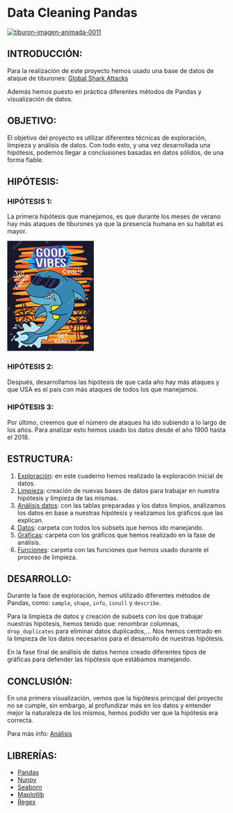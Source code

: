 # Data Cleaning Pandas

<a href="https://www.gifsanimados.org/cat-tiburones-516.htm"><img src="https://www.gifsanimados.org/data/media/516/tiburon-imagen-animada-0011.gif" border="0" alt="tiburon-imagen-animada-0011" /></a>


## INTRODUCCIÓN:
Para la realización de este proyecto hemos usado una base de datos de ataque de tiburones:
[Global Shark Attacks](https://www.kaggle.com/teajay/global-shark-attacks) 

Además hemos puesto en práctica diferentes métodos de Pandas y visualización de datos.
     

## OBJETIVO:
El objetivo del proyecto es utilizar diferentes técnicas de exploración, limpieza y análisis de datos. Con todo esto, y una vez desarrollada una hipótesis, podemos llegar a conclusiones basadas en datos sólidos, de una forma fiable.


## HIPÓTESIS:
### HIPÓTESIS 1:
La primera hipótesis que manejamos, es que durante los meses de verano hay más ataques de tiburones ya que la presencia humana en su habitat es mayor.

<img src= "Images/tib_ver2.jpg">


### HIPÓTESIS 2:
Después, desarrollamos las hipótesis de que cada año hay más ataques y que USA es el país con más ataques de todos los que manejamos.

### HIPÓTESIS 3:
Por último, creemos que el número de ataques ha ido subiendo a lo largo de los años. Para analizar esto hemos usado los datos desde el año 1900 hasta el 2018.


## ESTRUCTURA:
1. [Exploración](https://github.com/ce-valle/pandas_project/blob/main/explore.ipynb): en este cuaderno hemos realizado la exploración inicial de datos.
2. [Limpieza](https://github.com/ce-valle/pandas_project/blob/main/cleanning.ipynb): creación de nuevas bases de datos para trabajar en nuestra hipótesis y limpieza de las mismas.
3. [Análisis datos](https://github.com/ce-valle/pandas_project/blob/main/analysis.ipynb): con las tablas preparadas y los datos limpios, análizamos los datos en base a nuestras hipótesis y realizamos los gráficos que las explican.
4. [Datos](https://github.com/ce-valle/pandas_project/tree/main/Data): carpeta con todos los subsets que hemos ido manejando.
5. [Gráficas](https://github.com/ce-valle/pandas_project/tree/main/Figures): carpeta con los gráficos que hemos realizado en la fase de análisis.
6. [Funciones](https://github.com/ce-valle/pandas_project/tree/main/src): carpeta con las funciones que hemos usado durante el proceso de limpieza.


## DESARROLLO:
Durante la fase de exploración, hemos utilizado diferentes métodos de Pandas, como: `sample`, `shape`, `info`, `isnull` y `describe`.

Para la limpieza de datos y creación de subsets con los que trabajar nuestras hipótesis, hemos tenido que: renombrar columnas, `drop_duplicates` para eliminar datos duplicados,... Nos hemos centrado en la limpieza de los datos necesarios para el desarrollo de nuestras hipótesis.

En la fase final de análisis de datos hemos creado diferentes tipos de gráficas para defender las hipótesis que estábamos manejando.


## CONCLUSIÓN:
En una primera visualización, vemos que la hipótesis principal del proyecto no se cumple, sin embargo, al profundizar más en los datos y entender mejor la naturaleza de los mismos, hemos podido ver que la hipótesis era correcta.

Para más info: [Análisis](https://github.com/ce-valle/pandas_project/blob/main/analysis.ipynb)


## LIBRERÍAS:
* [Pandas](https://pandas.pydata.org/)
* [Nunpy](https://numpy.org/doc/1.18/)
* [Seaborn](https://seaborn.pydata.org/)
* [Maplotlib](https://matplotlib.org/)
* [Regex](https://docs.microsoft.com/es-es/dotnet/api/system.text.regularexpressions.regex?view=net-6.0)